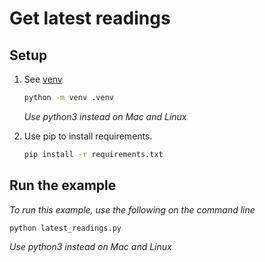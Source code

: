 # Get latest readings

## Setup

1. See [venv](https://docs.python.org/3/library/venv.html)

    ```sh
    python -m venv .venv
    ```

    *Use python3 instead on Mac and Linux*

1. Use pip to install requirements.

    ```sh
    pip install -r requirements.txt
    ```

## Run the example

*To run this example, use the following on the command line*

```sh
python latest_readings.py
```

*Use python3 instead on Mac and Linux*

